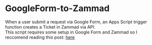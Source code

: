 # GoogleForm-to-Zammad
When a user submit a request via Google Form, an Apps Script trigger function creates a Ticket in Zammad via API.<br/>
This script requires some setup in Google Form and Zammad so I reccomend reading this post: [here](
https://medium.com/@TheDummyDev/create-a-ticket-in-zammad-via-google-form-using-apps-script-609c6c84712a)
